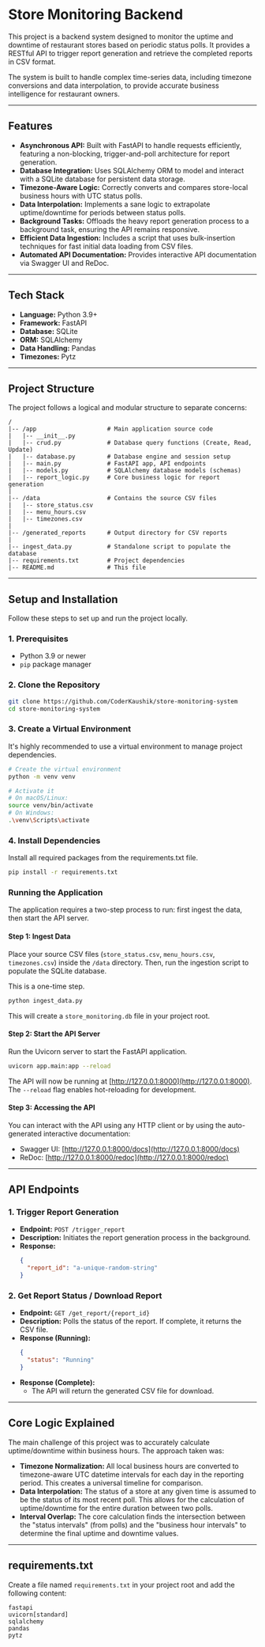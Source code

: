 # Store Monitoring Backend

This project is a backend system designed to monitor the uptime and downtime of restaurant stores based on periodic status polls. It provides a RESTful API to trigger report generation and retrieve the completed reports in CSV format.

The system is built to handle complex time-series data, including timezone conversions and data interpolation, to provide accurate business intelligence for restaurant owners.

---

## Features

* **Asynchronous API:** Built with FastAPI to handle requests efficiently, featuring a non-blocking, trigger-and-poll architecture for report generation.
* **Database Integration:** Uses SQLAlchemy ORM to model and interact with a SQLite database for persistent data storage.
* **Timezone-Aware Logic:** Correctly converts and compares store-local business hours with UTC status polls.
* **Data Interpolation:** Implements a sane logic to extrapolate uptime/downtime for periods between status polls.
* **Background Tasks:** Offloads the heavy report generation process to a background task, ensuring the API remains responsive.
* **Efficient Data Ingestion:** Includes a script that uses bulk-insertion techniques for fast initial data loading from CSV files.
* **Automated API Documentation:** Provides interactive API documentation via Swagger UI and ReDoc.

---

## Tech Stack

* **Language:** Python 3.9+
* **Framework:** FastAPI
* **Database:** SQLite
* **ORM:** SQLAlchemy
* **Data Handling:** Pandas
* **Timezones:** Pytz

---

## Project Structure

The project follows a logical and modular structure to separate concerns:

```
/
|-- /app                    # Main application source code
|   |-- __init__.py
|   |-- crud.py             # Database query functions (Create, Read, Update)
|   |-- database.py         # Database engine and session setup
|   |-- main.py             # FastAPI app, API endpoints
|   |-- models.py           # SQLAlchemy database models (schemas)
|   |-- report_logic.py     # Core business logic for report generation
|
|-- /data                   # Contains the source CSV files
|   |-- store_status.csv
|   |-- menu_hours.csv
|   |-- timezones.csv
|
|-- /generated_reports      # Output directory for CSV reports
|
|-- ingest_data.py          # Standalone script to populate the database
|-- requirements.txt        # Project dependencies
|-- README.md               # This file
```

---

## Setup and Installation

Follow these steps to set up and run the project locally.

### 1. Prerequisites

* Python 3.9 or newer
* `pip` package manager

### 2. Clone the Repository

```bash
git clone https://github.com/CoderKaushik/store-monitoring-system
cd store-monitoring-system
```

### 3. Create a Virtual Environment

It's highly recommended to use a virtual environment to manage project dependencies.

```bash
# Create the virtual environment
python -m venv venv

# Activate it
# On macOS/Linux:
source venv/bin/activate
# On Windows:
.\venv\Scripts\activate
```

### 4. Install Dependencies

Install all required packages from the requirements.txt file.

```bash
pip install -r requirements.txt
```

### Running the Application

The application requires a two-step process to run: first ingest the data, then start the API server.

#### Step 1: Ingest Data

Place your source CSV files (`store_status.csv`, `menu_hours.csv`, `timezones.csv`) inside the `/data` directory. Then, run the ingestion script to populate the SQLite database.

This is a one-time step.

```bash
python ingest_data.py
```

This will create a `store_monitoring.db` file in your project root.

#### Step 2: Start the API Server

Run the Uvicorn server to start the FastAPI application.

```bash
uvicorn app.main:app --reload
```

The API will now be running at [http://127.0.0.1:8000](http://127.0.0.1:8000). The `--reload` flag enables hot-reloading for development.

#### Step 3: Accessing the API

You can interact with the API using any HTTP client or by using the auto-generated interactive documentation:

- Swagger UI: [http://127.0.0.1:8000/docs](http://127.0.0.1:8000/docs)
- ReDoc: [http://127.0.0.1:8000/redoc](http://127.0.0.1:8000/redoc)

---

## API Endpoints

### 1. Trigger Report Generation

- **Endpoint:** `POST /trigger_report`
- **Description:** Initiates the report generation process in the background.
- **Response:**
    ```json
    {
      "report_id": "a-unique-random-string"
    }
    ```

### 2. Get Report Status / Download Report

- **Endpoint:** `GET /get_report/{report_id}`
- **Description:** Polls the status of the report. If complete, it returns the CSV file.
- **Response (Running):**
    ```json
    {
      "status": "Running"
    }
    ```
- **Response (Complete):**
    - The API will return the generated CSV file for download.

---

## Core Logic Explained

The main challenge of this project was to accurately calculate uptime/downtime within business hours. The approach taken was:

- **Timezone Normalization:** All local business hours are converted to timezone-aware UTC datetime intervals for each day in the reporting period. This creates a universal timeline for comparison.
- **Data Interpolation:** The status of a store at any given time is assumed to be the status of its most recent poll. This allows for the calculation of uptime/downtime for the entire duration between two polls.
- **Interval Overlap:** The core calculation finds the intersection between the "status intervals" (from polls) and the "business hour intervals" to determine the final uptime and downtime values.

---

## requirements.txt

Create a file named `requirements.txt` in your project root and add the following content:

```text
fastapi
uvicorn[standard]
sqlalchemy
pandas
pytz